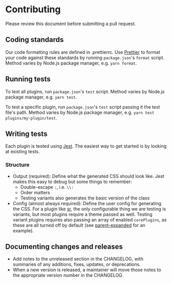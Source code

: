 # Contributing

Please review this document before submitting a pull request.

## Coding standards

Our code formatting rules are defined in .prettierrc. Use [Prettier](https://prettier.io/) to format your code against these standards by running `package.json`'s `format` script. Method varies by Node.js package manager, e.g. `yarn format`.

## Running tests

To test all plugins, run `package.json`'s `test` script. Method varies by Node.js package manager, e.g. `yarn test`.

To test a specific plugin, run `package.json`'s `test` script passing it the test file's path. Method varies by Node.js package manager, e.g. `yarn test plugins/my-plugin/test`.

## Writing tests

Each plugin is tested using [Jest](https://jestjs.io/). The easiest way to get started is by looking at existing tests.

### Structure

- Output (required): Define what the generated CSS should look like. Jest makes this easy to debug but some things to remember:
  - Double-escape `:`, i.e. `\\:`
  - Order matters
  - Testing variants also generates the basic version of the class
- Config (almost always required): Define the user config for generating the CSS. For a plugin like [sr](/plugins/sr), the only configurable thing we are testing is variants, but most plugins require a theme passed as well. Testing variant plugins requires also passing an array of enabled `corePlugins`, as these are all turned off by default (see [parent-expanded](/plugins/parent-expanded) for an example).

## Documenting changes and releases

- Add notes to the unreleased section in the CHANGELOG, with summaries of any additions, fixes, updates, or deprecations.
- When a new version is released, a maintainer will move those notes to the appropriate version number in the CHANGELOG.
